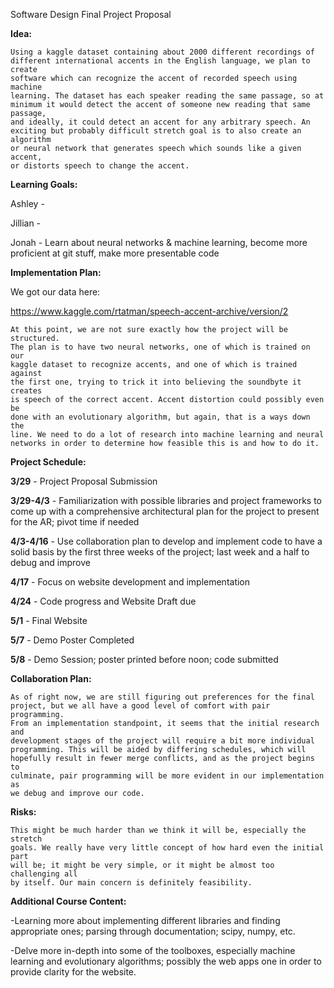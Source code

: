 Software Design Final Project Proposal

**Idea:**

    Using a kaggle dataset containing about 2000 different recordings of
    different international accents in the English language, we plan to create
    software which can recognize the accent of recorded speech using machine
    learning. The dataset has each speaker reading the same passage, so at
    minimum it would detect the accent of someone new reading that same passage,
    and ideally, it could detect an accent for any arbitrary speech. An
    exciting but probably difficult stretch goal is to also create an algorithm
    or neural network that generates speech which sounds like a given accent,
    or distorts speech to change the accent.



**Learning Goals:**

Ashley -

Jillian -

Jonah - Learn about neural networks & machine learning, become more proficient
        at git stuff, make more presentable code


**Implementation Plan:**

We got our data here:

https://www.kaggle.com/rtatman/speech-accent-archive/version/2

    At this point, we are not sure exactly how the project will be structured.
    The plan is to have two neural networks, one of which is trained on our
    kaggle dataset to recognize accents, and one of which is trained against
    the first one, trying to trick it into believing the soundbyte it creates
    is speech of the correct accent. Accent distortion could possibly even be
    done with an evolutionary algorithm, but again, that is a ways down the
    line. We need to do a lot of research into machine learning and neural
    networks in order to determine how feasible this is and how to do it.


**Project Schedule:**

**3/29** - Project Proposal Submission

**3/29-4/3** - Familiarization with possible libraries and project frameworks to
come up with a comprehensive architectural plan for the project to present for
the AR; pivot time if needed

**4/3-4/16** - Use collaboration plan to develop and implement code to have a
solid basis by the first three weeks of the project; last week and a half to
debug and improve

**4/17** - Focus on website development and implementation

**4/24** - Code progress and Website Draft due

**5/1** - Final Website

**5/7** - Demo Poster Completed

**5/8** - Demo Session; poster printed before noon; code submitted



**Collaboration Plan:**

    As of right now, we are still figuring out preferences for the final
    project, but we all have a good level of comfort with pair programming.
    From an implementation standpoint, it seems that the initial research and
    development stages of the project will require a bit more individual
    programming. This will be aided by differing schedules, which will
    hopefully result in fewer merge conflicts, and as the project begins to
    culminate, pair programming will be more evident in our implementation as
    we debug and improve our code.

**Risks:**

    This might be much harder than we think it will be, especially the stretch
    goals. We really have very little concept of how hard even the initial part
    will be; it might be very simple, or it might be almost too challenging all
    by itself. Our main concern is definitely feasibility.

**Additional Course Content:**

-Learning more about implementing different libraries and finding appropriate
ones; parsing through documentation; scipy, numpy, etc.

-Delve more in-depth into some of the toolboxes, especially machine learning and
evolutionary algorithms; possibly the web apps one in order to provide clarity
for the website.

